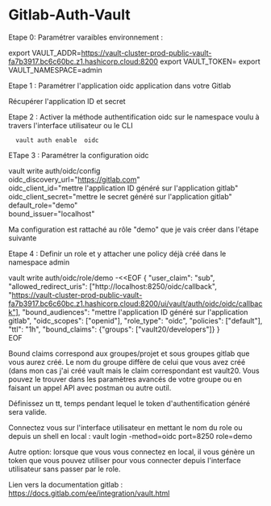 # Gitlab-Auth-Vault

Etape 0: Paramétrer varaibles environnement :

export VAULT_ADDR=https://vault-cluster-prod-public-vault-fa7b3917.bc6c60bc.z1.hashicorp.cloud:8200
export VAULT_TOKEN=
export VAULT_NAMESPACE=admin

Etape 1 : Paramétrer l'application oidc application dans votre Gitlab 

Récupérer l'application ID et secret 


Etape 2 : Activer la méthode authentification oidc sur le namespace voulu à travers l'interface utilisateur ou le CLI

      vault auth enable  oidc

ETape 3 : Paramétrer la configuration oidc

  vault write auth/oidc/config \
    oidc_discovery_url="https://gitlab.com" \
    oidc_client_id="mettre l'application ID généré sur l'application gitlab" \
    oidc_client_secret="mettre le secret généré sur l'application gitlab" \
    default_role="demo" \
    bound_issuer="localhost"
  
Ma configuration est rattaché au rôle "demo" que je vais créer dans l'étape suivante

Etape 4 : Definir un role et y attacher une policy déjà créé dans le namespace admin

  vault write auth/oidc/role/demo -<<EOF
{
   "user_claim": "sub",
   "allowed_redirect_uris": ["http://localhost:8250/oidc/callback", "https://vault-cluster-prod-public-vault-fa7b3917.bc6c60bc.z1.hashicorp.cloud:8200/ui/vault/auth/oidc/oidc/callback"],
   "bound_audiences": "mettre l'application ID généré sur l'application gitlab",
   "oidc_scopes": ["openid"], 
   "role_type": "oidc", 
   "policies": ["default"],
   "ttl": "1h",
   "bound_claims": {"groups": ["vault20/developers"]}
}   
EOF

Bound claims correspond aux groupes/projet et sous groupes gitlab que vous aurez créé. Le nom du groupe diffère de celui que vous avez créé (dans mon cas j'ai créé vault mais le claim correspondant est vault20. Vous pouvez le trouver dans les paramètres avancés de votre groupe ou en faisant un appel API avec postman ou autre outil.

Définissez un tt, temps pendant lequel le token d'authentification généré sera valide.

Connectez vous sur l'interface utilisateur en mettant le nom du role ou depuis un shell en local :
   vault login -method=oidc port=8250 role=demo
   
Autre option: lorsque que vous vous connectez en local, il vous génère un token que vous pouvez utiliser pour vous connecter depuis l'interface utilisateur sans passer par le role.

Lien vers la documentation gitlab :
   https://docs.gitlab.com/ee/integration/vault.html
